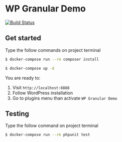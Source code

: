 # WP Granular Demo

[![Build Status](https://travis-ci.org/goldencomrades/wp-granular-demo.svg?branch=master)](https://travis-ci.org/goldencomrades/wp-granular-demo)

## Get started

Type the follow commands on project terminal
```bash
$ docker-compose run --rm composer install
```
```bash
$ docker-compose up -d
```

You are ready to:
1. Visit `http://localhost:8888`
2. Follow WordPress installation
3. Go to plugins menu than activate `WP Granular Demo`

## Testing

Type the follow command on project terminal
```bash
$ docker-compose run --rm phpunit test
```
